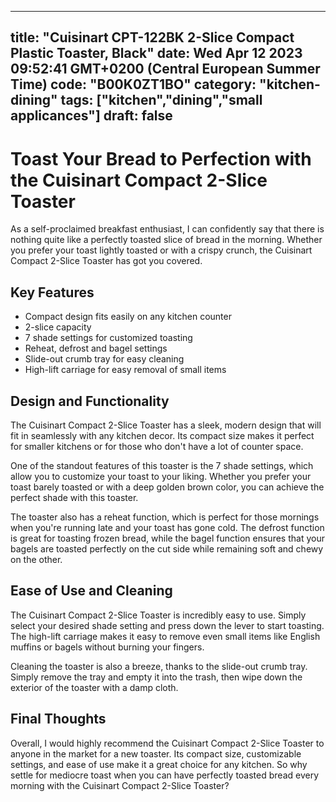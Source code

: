 
---
title: "Cuisinart CPT-122BK 2-Slice Compact Plastic Toaster, Black" 
date: Wed Apr 12 2023 09:52:41 GMT+0200 (Central European Summer Time)
code: "B00K0ZT1BO"
category: "kitchen-dining"
tags: ["kitchen","dining","small applicances"] 
draft: false
---
    
# Toast Your Bread to Perfection with the Cuisinart Compact 2-Slice Toaster

As a self-proclaimed breakfast enthusiast, I can confidently say that there is nothing quite like a perfectly toasted slice of bread in the morning. Whether you prefer your toast lightly toasted or with a crispy crunch, the Cuisinart Compact 2-Slice Toaster has got you covered.

## Key Features

- Compact design fits easily on any kitchen counter
- 2-slice capacity
- 7 shade settings for customized toasting
- Reheat, defrost and bagel settings
- Slide-out crumb tray for easy cleaning
- High-lift carriage for easy removal of small items

## Design and Functionality

The Cuisinart Compact 2-Slice Toaster has a sleek, modern design that will fit in seamlessly with any kitchen decor. Its compact size makes it perfect for smaller kitchens or for those who don't have a lot of counter space.

One of the standout features of this toaster is the 7 shade settings, which allow you to customize your toast to your liking. Whether you prefer your toast barely toasted or with a deep golden brown color, you can achieve the perfect shade with this toaster.

The toaster also has a reheat function, which is perfect for those mornings when you're running late and your toast has gone cold. The defrost function is great for toasting frozen bread, while the bagel function ensures that your bagels are toasted perfectly on the cut side while remaining soft and chewy on the other.

## Ease of Use and Cleaning

The Cuisinart Compact 2-Slice Toaster is incredibly easy to use. Simply select your desired shade setting and press down the lever to start toasting. The high-lift carriage makes it easy to remove even small items like English muffins or bagels without burning your fingers.

Cleaning the toaster is also a breeze, thanks to the slide-out crumb tray. Simply remove the tray and empty it into the trash, then wipe down the exterior of the toaster with a damp cloth.

## Final Thoughts

Overall, I would highly recommend the Cuisinart Compact 2-Slice Toaster to anyone in the market for a new toaster. Its compact size, customizable settings, and ease of use make it a great choice for any kitchen. So why settle for mediocre toast when you can have perfectly toasted bread every morning with the Cuisinart Compact 2-Slice Toaster?